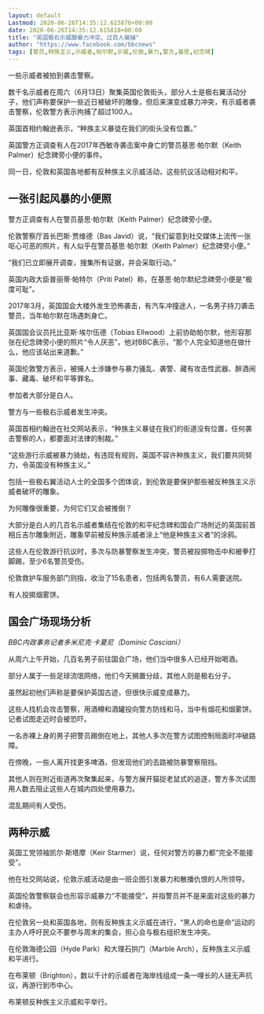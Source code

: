 ```yaml
---
layout: default
Lastmod: 2020-06-26T14:35:12.615876+00:00
date: 2020-06-26T14:35:12.615818+00:00
title: "英国极右示威酿暴力冲突，过百人被捕"
author: "https://www.facebook.com/bbcnews"
tags: [警员,种族主义,示威者,帕尔默,示威,伦敦,暴力,警方,基思,纪念碑]
---
```


一些示威者被拍到袭击警察。

数千名示威者在周六（6月13日）聚集英国伦敦街头，部分人士是极右翼活动分子，他们声称要保护一些近日被破坏的雕像，但后来演变成暴力冲突，有示威者袭击警察，伦敦警方表示拘捕了超过100人。

英国首相约翰逊表示，“种族主义暴徒在我们的街头没有位置。”

英国警方正调查有人在2017年西敏寺袭击案中身亡的警员基思‧帕尔默（Keith Palmer）纪念碑旁小便的事件。

同一日，伦敦和英国各地都有反种族主义示威活动，这些抗议活动相对和平。

一张引起风暴的小便照
----------

警方正调查有人在警员基思‧帕尔默（Keith Palmer）纪念碑旁小便。

伦敦警察厅首长巴斯‧贾维德（Bas Javid）说，“我们留意到社交媒体上流传一张呕心可恶的照片，有人似乎在警员基思‧帕尔默（Keith Palmer）纪念碑旁小便。”

“我们已立即展开调查，搜集所有证据，并会采取行动。”

英国内政大臣普丽蒂·帕特尔（Priti Patel）称，在基思‧帕尔默纪念碑旁小便是“极度可耻”。

2017年3月，英国国会大楼外发生恐怖袭击，有汽车冲撞途人，一名男子持刀袭击警员，当年帕尔默在场遇刺身亡。

英国国会议员托比亚斯‧埃尔伍德（Tobias Ellwood）上前协助帕尔默，他形容那张在纪念碑旁小便的照片“令人厌恶”，他对BBC表示，“那个人完全知道他在做什么，他应该站出来道歉。”

英国伦敦警方表示，被捕人士涉嫌参与暴力骚乱、袭警、藏有攻击性武器、醉酒闹事、藏毒、破坏和平等罪名。

参加者大部分是白人。

警方与一些极右示威者发生冲突。

英国首相约翰逊在社交网站表示，“种族主义暴徒在我们的街道没有位置，任何袭击警察的人，都要面对法律的制裁。”

“这些游行示威被暴力骑劫，有违现有规则，英国不容许种族主义，我们要共同努力，令英国没有种族主义。”

包括一些极右翼活动人士的全国多个团体说，到伦敦是要保护那些被反种族主义示威者破坏的雕象。

为何雕像很重要，为何它们又会被推倒？

大部分是白人的几百名示威者集结在伦敦的和平纪念碑和国会广场附近的英国前首相丘吉尔雕象附近，雕象早前被反种族示威者涂上“他是种族主义者”的涂鸦。

这些人在伦敦游行抗议时，多次与防暴警察发生冲突，警员被投掷物击中和被拳打脚踢，至少6名警员受伤。

伦敦救护车服务部门则指，收治了15名患者，包括两名警员，有6人需要送院。

有人投掷烟雾饼。

国会广场现场分析
--------

_BBC内政事务记者多米尼克‧卡夏尼（Dominic Casciani）_

从周六上午开始，几百名男子前往国会广场，他们当中很多人已经开始喝酒。

部分人属于一些足球流氓网络，他们今天搁置分歧，其他人则是极右分子。

虽然起初他们声称是要保护英国古迹，但很快示威变成暴力。

这些人找机会攻击警察，用酒樽和酒罐投向警方防线和马，当中有烟花和烟雾饼。记者试图走近时会被恐吓。

一名赤裸上身的男子把警员踢倒在地上，其他人多次在警方试图控制局面时冲破路障。

在傍晚，一些人离开找更多啤酒，但发现他们的去路被防暴警察阻挡。

其他人则在附近街道再次聚集起来，与警方展开猫捉老鼠式的追逐，警方多次试图用人数去阻止这些人在城内四处使用暴力。

混乱期间有人受伤。

两种示威
----

英国工党领袖凯尔‧斯塔摩（Keir Starmer）说，任何对警方的暴力都“完全不能接受”。

他在社交网站说，伦敦示威活动是由一班企图引发暴力和散播仇恨的人所领导。

英国伦敦警察联会也形容示威暴力“不能接受”，并指警员并不是来面对这些的暴力和虐待。

在伦敦另一处和英国各地，则有反种族主义示威在进行，“黑人的命也是命”运动的主办人呼吁民众不要参与周末的集会，担心会与极右组织发生冲突。

在伦敦海德公园（Hyde Park）和大理石拱门（Marble Arch），反种族主义示威和平进行。

在布莱顿（Brighton），数以千计的示威者在海岸线组成一条一哩长的人链无声抗议，再游行到市中心。

布莱顿反种族主义示威和平举行。

